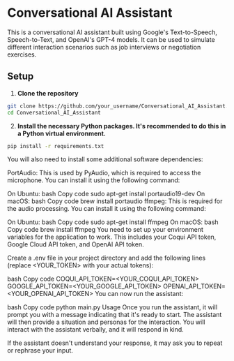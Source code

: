 # Conversational AI Assistant

This is a conversational AI assistant built using Google's Text-to-Speech, Speech-to-Text, and OpenAI's GPT-4 models. It can be used to simulate different interaction scenarios such as job interviews or negotiation exercises.

## Setup

1. **Clone the repository**
```bash
git clone https://github.com/your_username/Conversational_AI_Assistant.git
cd Conversational_AI_Assistant
```
2. **Install the necessary Python packages. It's recommended to do this in a Python virtual environment.**
```bash
pip install -r requirements.txt
``` 
You will also need to install some additional software dependencies:

PortAudio: This is used by PyAudio, which is required to access the microphone. You can install it using the following command:

On Ubuntu:
bash
Copy code
sudo apt-get install portaudio19-dev
On macOS:
bash
Copy code
brew install portaudio
ffmpeg: This is required for the audio processing. You can install it using the following command:

On Ubuntu:
bash
Copy code
sudo apt-get install ffmpeg
On macOS:
bash
Copy code
brew install ffmpeg
You need to set up your environment variables for the application to work. This includes your Coqui API token, Google Cloud API token, and OpenAI API token.

Create a .env file in your project directory and add the following lines (replace <YOUR_TOKEN> with your actual tokens):

bash
Copy code
COQUI_API_TOKEN=<YOUR_COQUI_API_TOKEN>
GOOGLE_API_TOKEN=<YOUR_GOOGLE_API_TOKEN>
OPENAI_API_TOKEN=<YOUR_OPENAI_API_TOKEN>
You can now run the assistant:

bash
Copy code
python main.py
Usage
Once you run the assistant, it will prompt you with a message indicating that it's ready to start. The assistant will then provide a situation and personas for the interaction. You will interact with the assistant verbally, and it will respond in kind.

If the assistant doesn't understand your response, it may ask you to repeat or rephrase your input.
